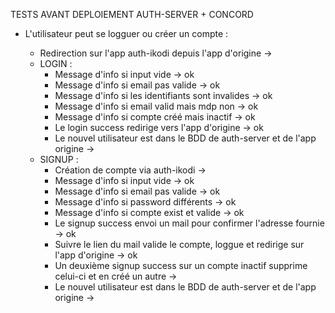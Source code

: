 TESTS AVANT DEPLOIEMENT AUTH-SERVER + CONCORD

* L'utilisateur peut se logguer ou créer un compte :
  - Redirection sur l'app auth-ikodi depuis l'app d'origine -> 

  * LOGIN :
    - Message d'info si input vide -> ok
    - Message d'info si email pas valide -> ok
    - Message d'info si les identifiants sont invalides -> ok
    - Message d'info si email valid mais mdp non -> ok
    - Message d'info si compte créé mais inactif -> ok
    - Le login success redirige vers l'app d'origine -> ok
    - Le nouvel utilisateur est dans le BDD de auth-server et de l'app origine -> 
  * SIGNUP :
    - Création de compte via auth-ikodi -> 
    - Message d'info si input vide -> ok
    - Message d'info si email pas valide -> ok
    - Message d'info si password différents -> ok
    - Message d'info si compte exist et valide -> ok
    - Le signup success envoi un mail pour confirmer l'adresse fournie -> ok
    - Suivre le lien du mail valide le compte, loggue et redirige sur l'app d'origine -> ok
    - Un deuxième signup success sur un compte inactif supprime celui-ci et en créé un autre -> 
    - Le nouvel utilisateur est dans le BDD de auth-server et de l'app origine -> 
